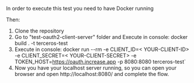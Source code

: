 In order to execute this test you need to have Docker running

Then:

1) Clone the repository
2) Go to "test-oauth2-client-server" folder and Execute in console: docker build . -t terceros-test
3) Execute in console: docker run --rm -e CLIENT_ID=< YOUR-CLIENT-ID> -e CLIENT_SECRET=< YOUR-CLIENT-SECRET> -e TOKEN_HOST=https://oauth.increase.app -p 8080:8080 terceros-test`
4) Now you have your localhost server running, so you can open your browser and open http://localhost:8080/ and complete the flow.

